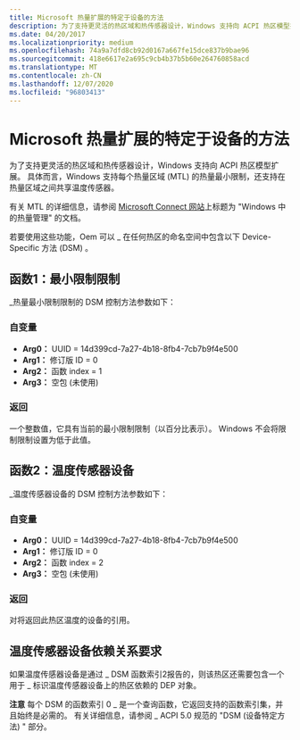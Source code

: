 ```yaml
---
title: Microsoft 热量扩展的特定于设备的方法
description: 为了支持更灵活的热区域和热传感器设计，Windows 支持向 ACPI 热区模型扩展。
ms.date: 04/20/2017
ms.localizationpriority: medium
ms.openlocfilehash: 74a9a7dfd8cb92d0167a667fe15dce837b9bae96
ms.sourcegitcommit: 418e6617e2a695c9cb4b37b5b60e264760858acd
ms.translationtype: MT
ms.contentlocale: zh-CN
ms.lasthandoff: 12/07/2020
ms.locfileid: "96803413"
---
```

# <a name="device-specific-method-for-microsoft-thermal-extensions"></a>Microsoft 热量扩展的特定于设备的方法


为了支持更灵活的热区域和热传感器设计，Windows 支持向 ACPI 热区模型扩展。 具体而言，Windows 支持每个热量区域 (MTL) 的热量最小限制，还支持在热量区域之间共享温度传感器。

有关 MTL 的详细信息，请参阅 [Microsoft Connect 网站](/collaborate/connect-redirect?DownloadID=48106)上标题为 "Windows 中的热量管理" 的文档。

若要使用这些功能，Oem 可以 \_ 在任何热区的命名空间中包含以下 Device-Specific 方法 (DSM) 。

## <a name="function-1-minimum-throttle-limit"></a>函数1：最小限制限制


\_热量最小限制限制的 DSM 控制方法参数如下：

### <a name="arguments"></a>自变量

-   **Arg0：** UUID = 14d399cd-7a27-4b18-8fb4-7cb7b9f4e500
-   **Arg1：** 修订版 ID = 0
-   **Arg2：** 函数 index = 1
-   **Arg3：** 空包 (未使用) 

### <a name="return"></a>返回

一个整数值，它具有当前的最小限制限制（以百分比表示）。 Windows 不会将限制限制设置为低于此值。
## <a name="function-2-temperature-sensor-device"></a>函数2：温度传感器设备


\_温度传感器设备的 DSM 控制方法参数如下：

### <a name="arguments"></a>自变量

-   **Arg0：** UUID = 14d399cd-7a27-4b18-8fb4-7cb7b9f4e500
-   **Arg1：** 修订版 ID = 0
-   **Arg2：** 函数 index = 2
-   **Arg3：** 空包 (未使用) 

### <a name="return"></a>返回

对将返回此热区温度的设备的引用。
## <a name="temperature-sensor-device-dependency-requirement"></a>温度传感器设备依赖关系要求


如果温度传感器设备是通过 \_ DSM 函数索引2报告的，则该热区还需要包含一个用于 \_ 标识温度传感器设备上的热区依赖的 DEP 对象。

**注意**  每个 DSM 的函数索引 0 \_ 是一个查询函数，它返回支持的函数索引集，并且始终是必需的。 有关详细信息，请参阅 \_ ACPI 5.0 规范的 "DSM (设备特定方法) " 部分。

 

 

